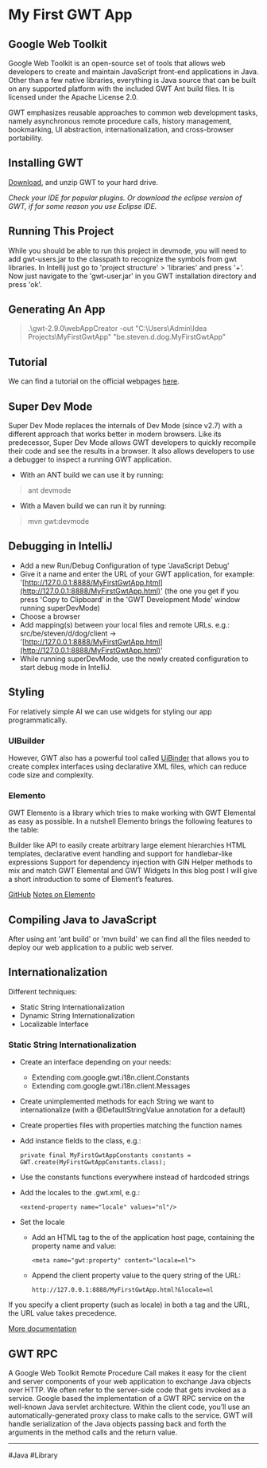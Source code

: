 # My First GWT App

## Google Web Toolkit
Google Web Toolkit is an open-source set of tools that allows web developers to create and maintain JavaScript front-end applications in Java. Other than a few native libraries, everything is Java source that can be built on any supported platform with the included GWT Ant build files. It is licensed under the Apache License 2.0.

GWT emphasizes reusable approaches to common web development tasks, namely asynchronous remote procedure calls, history management, bookmarking, UI abstraction, internationalization, and cross-browser portability.

## Installing GWT
[Download](http://www.gwtproject.org/download.html), and unzip GWT to your hard drive.

_Check your IDE for popular plugins. Or download the eclipse version of GWT, if for some reason you use Eclipse IDE._

## Running This Project
While you should be able to run this project in devmode, you will need to add gwt-users.jar to the classpath to recognize the symbols from gwt libraries. In Intellij just go to 'project structure' > 'libraries' and press '+'. Now just navigate to the 'gwt-user.jar' in you GWT installation directory and press 'ok'.

## Generating An App
> .\gwt-2.9.0\webAppCreator -out "C:\Users\Admin\Idea Projects\MyFirstGwtApp" "be.steven.d.dog.MyFirstGwtApp"

## Tutorial
We can find a tutorial on the official webpages [here](http://www.gwtproject.org/doc/latest/tutorial/gettingstarted.html).

## Super Dev Mode
Super Dev Mode replaces the internals of Dev Mode (since v2.7) with a different approach that works better in modern browsers. Like its predecessor, Super Dev Mode allows GWT developers to quickly recompile their code and see the results in a browser. It also allows developers to use a debugger to inspect a running GWT application.

-   With an ANT build we can use it by running:
> ant devmode

-   With a Maven build we can run it by running:
> mvn gwt:devmode

## Debugging in IntelliJ
-   Add a new Run/Debug Configuration of type 'JavaScript Debug'
-   Give it a name and enter the URL of your GWT application, for example: '[http://127.0.0.1:8888/MyFirstGwtApp.html](http://127.0.0.1:8888/MyFirstGwtApp.html)' (the one you get if you press 'Copy to Clipboard' in the 'GWT Development Mode' window running superDevMode)
-   Choose a browser
-   Add mapping(s) between your local files and remote URLs. e.g.: src/be/steven/d/dog/client -> '[http://127.0.0.1:8888/MyFirstGwtApp.html](http://127.0.0.1:8888/MyFirstGwtApp.html)'
-   While running superDevMode, use the newly created configuration to start debug mode in IntelliJ.

## Styling
For relatively simple AI we can use widgets for styling our app programmatically.

### UIBuilder
However, GWT also has a powerful tool called [UiBinder](http://www.gwtproject.org/doc/latest/DevGuideUiBinder.html) that allows you to create complex interfaces using declarative XML files, which can reduce code size and complexity.

### Elemento
GWT Elemento is a library which tries to make working with GWT Elemental as easy as possible. In a nutshell Elemento brings the following features to the table:

Builder like API to easily create arbitrary large element hierarchies HTML templates, declarative event handling and support for handlebar-like expressions Support for dependency injection with GIN Helper methods to mix and match GWT Elemental and GWT Widgets In this blog post I will give a short introduction to some of Element’s features.

[GitHub](https://github.com/hal/elemento) [Notes on Elemento](http://hpehl.info/gwt-elemento.html)

## Compiling Java to JavaScript
After using ant 'ant build' or 'mvn build' we can find all the files needed to deploy our web application to a public web server.

## Internationalization
Different techniques:

-   Static String Internationalization
-   Dynamic String Internationalization
-   Localizable Interface

### Static String Internationalization
-   Create an interface depending on your needs:
    -   Extending com.google.gwt.i18n.client.Constants
    -   Extending com.google.gwt.i18n.client.Messages
-   Create unimplemented methods for each String we want to internationalize (with a @DefaultStringValue annotation for a default)
-   Create properties files with properties matching the function names
-   Add instance fields to the class, e.g.:
    
    ```
    private final MyFirstGwtAppConstants constants = GWT.create(MyFirstGwtAppConstants.class);
    ```
    
-   Use the constants functions everywhere instead of hardcoded strings
-   Add the locales to the .gwt.xml, e.g.:
    
    ```
    <extend-property name="locale" values="nl"/>
    ```
    
-   Set the locale
    -   Add an HTML tag to the of the application host page, containing the property name and value:
        
        ```
        <meta name="gwt:property" content="locale=nl">
        ```
        
    -   Append the client property value to the query string of the URL:
        
        ```
        http://127.0.0.1:8888/MyFirstGwtApp.html?&locale=nl
        ```
        

If you specify a client property (such as locale) in both a tag and the URL, the URL value takes precedence.

[More documentation](http://www.gwtproject.org/doc/latest/DevGuideI18n.html#DevGuideDynamicStringInternationalization)

## GWT RPC
A Google Web Toolkit Remote Procedure Call makes it easy for the client and server components of your web application to exchange Java objects over HTTP. We often refer to the server-side code that gets invoked as a service. Google based the implementation of a GWT RPC service on the well-known Java servlet architecture. Within the client code, you’ll use an automatically-generated proxy class to make calls to the service. GWT will handle serialization of the Java objects passing back and forth the arguments in the method calls and the return value.



---
#Java #Library 